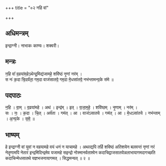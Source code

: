 +++
title = "०२ नहि वां"

+++
## अधिमन्त्रम्
इन्द्राग्नी। नाभाकः काण्वः। शक्वरी।

## मन्त्रः
न॒हि वां॑ व॒व्रया॑म॒हेऽथेन्द्र॒मिद्य॑जामहे॒ शवि॑ष्ठं नृ॒णां नर॑म् ।  
स नः॑ क॒दा चि॒दर्व॑ता॒ गम॒दा वाज॑सातये॒ गम॒दा मे॒धसा॑तये॒ नभ॑न्तामन्य॒के स॑मे ॥

## पदपाठः
न॒हि । वा॒म् । व॒व्रया॑महे । अथ॑ । इन्द्र॑म् । इत् । य॒जा॒म॒हे॒ । शवि॑ष्ठम् । नृ॒णाम् । नर॑म् ।  
सः । नः॒ । क॒दा । चि॒त् । अर्व॑ता । गम॑त् । आ । वाज॑ऽसातये । गम॑त् । आ । मे॒धऽसा॑तये । नभ॑न्ताम् । अ॒न्य॒के । स॒मे॒ ॥

## भाष्यम्
हे इन्द्राग्नी वां युवां न वव्रयामहे वयं धनं न याचामहे । अथत्द्यपि तर्हि शविष्ठं अतिशयेन बलवन्तं नृणां नरं नेतॄणामपि नेतारं इन्द्रमिदिन्द्रमेव यजामहे सइन्द्रो नोस्मानर्वताश्वेन कदाचिद्वाजसातयेन्नलाभायागमदागच्छति कदाचिन्मेधसातथे यज्ञभजनायागमत् । सिद्धमन्यत् ॥ २ ॥